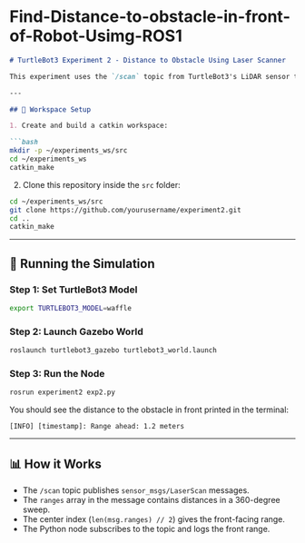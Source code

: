 # Find-Distance-to-obstacle-in-front-of-Robot-Usimg-ROS1

````markdown
# TurtleBot3 Experiment 2 - Distance to Obstacle Using Laser Scanner

This experiment uses the `/scan` topic from TurtleBot3's LiDAR sensor to find the distance to an obstacle directly in front of the robot.

---

## 📁 Workspace Setup

1. Create and build a catkin workspace:

```bash
mkdir -p ~/experiments_ws/src
cd ~/experiments_ws
catkin_make
````

2. Clone this repository inside the `src` folder:

```bash
cd ~/experiments_ws/src
git clone https://github.com/yourusername/experiment2.git
cd ..
catkin_make
```

---

## 🚀 Running the Simulation

### Step 1: Set TurtleBot3 Model

```bash
export TURTLEBOT3_MODEL=waffle
```

### Step 2: Launch Gazebo World

```bash
roslaunch turtlebot3_gazebo turtlebot3_world.launch
```

### Step 3: Run the Node

```bash
rosrun experiment2 exp2.py
```

You should see the distance to the obstacle in front printed in the terminal:

```
[INFO] [timestamp]: Range ahead: 1.2 meters
```

---

## 📊 How it Works

* The `/scan` topic publishes `sensor_msgs/LaserScan` messages.
* The `ranges` array in the message contains distances in a 360-degree sweep.
* The center index (`len(msg.ranges) // 2`) gives the front-facing range.
* The Python node subscribes to the topic and logs the front range.




